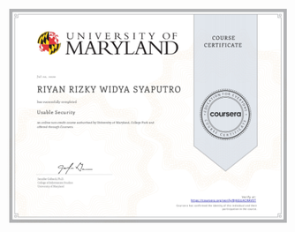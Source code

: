 ![](https://raw.githubusercontent.com/RiyanRIS/sertifikat/master/coursera/Usable%20Security/Coursera-Usable%20Security_page-0001.jpg)